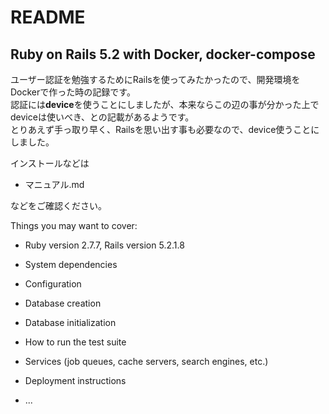 # README

## Ruby on Rails 5.2 with Docker, docker-compose  

ユーザー認証を勉強するためにRailsを使ってみたかったので、開発環境をDockerで作った時の記録です。  
認証には**device**を使うことにしましたが、本来ならこの辺の事が分かった上でdeviceは使いべき、との記載があるようです。  
とりあえず手っ取り早く、Railsを思い出す事も必要なので、device使うことにしました。

インストールなどは

- マニュアル.md

などをご確認ください。


Things you may want to cover:

* Ruby version 2.7.7, Rails version 5.2.1.8

* System dependencies

* Configuration

* Database creation

* Database initialization

* How to run the test suite

* Services (job queues, cache servers, search engines, etc.)

* Deployment instructions

* ...
